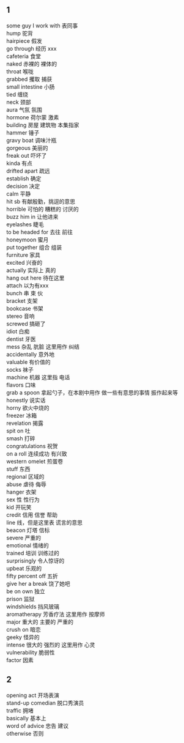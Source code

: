 ## 1

some guy I work with 表同事\
hump 驼背\
hairpiece 假发\
go through 经历 xxx\
cafeteria 食堂\
naked 赤裸的 裸体的\
throat 喉咙\
grabbed 攫取 捕获\
small intestine 小肠\
tied 缠绕\
neck 颈部\
aura 气氛 氛围\
hormone 荷尔蒙 激素\
building 房屋 建筑物 本集指家\
hammer 锤子\
gravy boat 调味汁瓶\
gorgeous 美丽的\
freak out 吓坏了\
kinda 有点\
drifted apart 疏远\
establish 确定\
decision 决定\
calm 平静\
hit sb 有献殷勤，挑逗的意思\
horrible 可怕的 糟糕的 讨厌的\
buzz him in 让他进来\
eyelashes 睫毛\
to be headed for 去往 前往\
honeymoon 蜜月\
put together 组合 组装\
furniture 家具\
excited 兴奋的\
actually 实际上 真的\
hang out here 待在这里\
attach 以为有xxx\
bunch 串 束 伙\
bracket 支架\
bookcase 书架\
stereo 音响\
screwed 搞砸了\
idiot 白痴\
dentist 牙医\
mess 杂乱 肮脏 这里用作 纠结\
accidentally 意外地\
valuable 有价值的\
socks 袜子\
machine 机器 这里指 电话\
flavors 口味\
grab a spoon 拿起勺子，在本剧中用作 做一些有意思的事情 振作起来等\
honestly 说实话\
horny 欲火中烧的\
freezer 冰箱\
revelation 揭露\
spit on 吐\
smash 打碎\
congratulations 祝贺\
on a roll 连续成功 有兴致\
western omelet 煎蛋卷\
stuff 东西\
regional 区域的\
abuse 虐待 侮辱\
hanger 衣架\
sex 性 性行为\
kid 开玩笑\
credit 信用 信誉 帮助\
line 线，但是这里表 谎言的意思\
beacon 灯塔 信标\
severe 严重的\
emotional 情绪的\
trained 培训 训练过的\
surprisingly 令人惊讶的\
upbeat 乐观的\
fifty percent off 五折\
give her a break 饶了她吧\
be on own 独立\
prison 监狱\
windshields 挡风玻璃\
aromatherapy 芳香疗法 这里用作 按摩师\
major 重大的 主要的 严重的\
crush on 暗恋\
geeky 怪异的\
intense 很大的 强烈的 这里用作 心灵\
vulnerability 脆弱性\
factor 因素

## 2
opening act 开场表演\
stand-up comedian 脱口秀演员\
traffic 拥堵\
basically 基本上\
word of advice 忠告 建议\
otherwise 否则